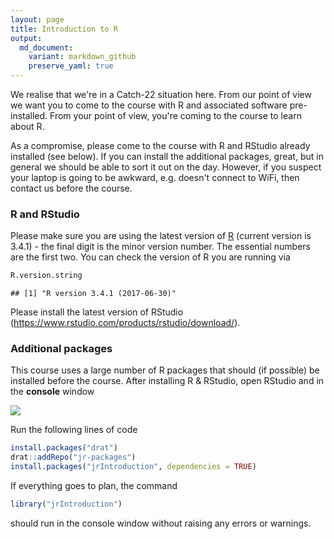```yaml
---
layout: page
title: Introduction to R
output:
  md_document:
    variant: markdown_github
    preserve_yaml: true
---
```


We realise that we're in a Catch-22 situation here. From our point of view we want you to come to the course with R and associated software pre-installed. From your point of view, you're coming to the course to learn about R.

As a compromise, please come to the course with R and RStudio already installed (see below). If you can install the additional packages, great, but in general we should be able to sort it out on the day. However, if you suspect your laptop is going to be awkward, e.g. doesn't connect to WiFi, then contact us before the course.

### R and RStudio

Please make sure you are using the latest version of [R](https://cran.r-project.org/) (current version is 3.4.1) - the final digit is the minor version number. The essential numbers are the first two. You can check the version of R you are running via

``` r
R.version.string
```

    ## [1] "R version 3.4.1 (2017-06-30)"

Please install the latest version of RStudio (<https://www.rstudio.com/products/rstudio/download/>).

### Additional packages

This course uses a large number of R packages that should (if possible) be installed before the course. After installing R & RStudio, open RStudio and in the **console** window

![](../graphics/rstudio.png)

Run the following lines of code

``` r
install.packages("drat")
drat::addRepo("jr-packages")
install.packages("jrIntroduction", dependencies = TRUE)
```

If everything goes to plan, the command

``` r
library("jrIntroduction")
```

should run in the console window without raising any errors or warnings.
